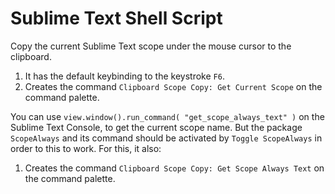 # Sublime Text Shell Script

Copy the current Sublime Text scope under the mouse cursor to the clipboard.

1. It has the default keybinding to the keystroke `F6`.
1. Creates the command `Clipboard Scope Copy: Get Current Scope` on the command palette.

You can use `view.window().run_command( "get_scope_always_text" )` on the Sublime Text Console, to
get the current scope name. But the package `ScopeAlways` and its command should be activated by
`Toggle ScopeAlways` in order to this to work. For this, it also:

1. Creates the command `Clipboard Scope Copy: Get Scope Always Text` on the command palette.


